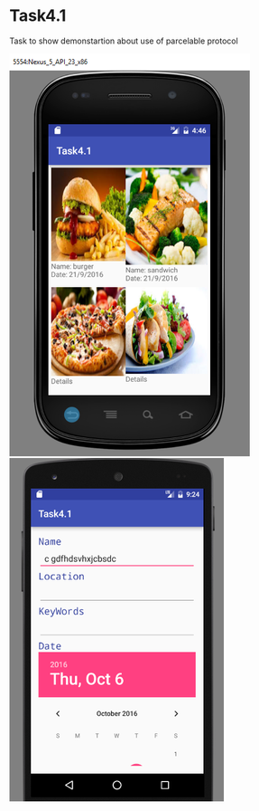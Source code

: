 # Task4.1
 Task to show demonstartion about use of parcelable protocol
 
 
 
![alt text](https://github.com/narinder54/Task4.1/blob/master/app/images/1.1.PNG?raw=true)
![alt text](https://github.com/narinder54/Task4.1/blob/master/app/images/1.2.PNG?raw=true)
